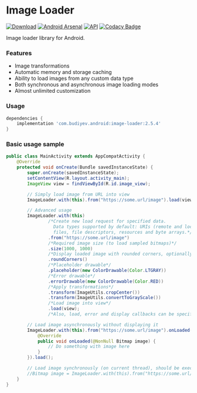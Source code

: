 # Image Loader
[![Download](https://api.bintray.com/packages/yuriy-budiyev/maven/image-loader/images/download.svg)](https://bintray.com/yuriy-budiyev/maven/image-loader/_latestVersion)
[![Android Arsenal](https://img.shields.io/badge/Android%20Arsenal-Image%20Loader-blue.svg?style=flat)](https://android-arsenal.com/details/1/6378)
[![API](https://img.shields.io/badge/API-14%2B-blue.svg?style=flat)](https://android-arsenal.com/api?level=14)
[![Codacy Badge](https://api.codacy.com/project/badge/Grade/7ecfc5f4065c41ba9cd2e9409d072ebb)](https://www.codacy.com/app/yuriy-budiyev/image-loader?utm_source=github.com&amp;utm_medium=referral&amp;utm_content=yuriy-budiyev/image-loader&amp;utm_campaign=Badge_Grade)

Image loader library for Android.

### Features
* Image transformations
* Automatic memory and storage caching
* Ability to load images from any custom data type
* Both synchronous and asynchronous image loading modes
* Almost unlimited customization

### Usage
```gradle
dependencies {
    implementation 'com.budiyev.android:image-loader:2.5.4'
}
```
### Basic usage sample
```java
public class MainActivity extends AppCompatActivity {
    @Override
    protected void onCreate(Bundle savedInstanceState) {
        super.onCreate(savedInstanceState);
        setContentView(R.layout.activity_main);
        ImageView view = findViewById(R.id.image_view);

        // Simply load image from URL into view
        ImageLoader.with(this).from("https://some.url/image").load(view);

        // Advanced usage
        ImageLoader.with(this)
                /*Create new load request for specified data.
                  Data types supported by default: URIs (remote and local), 
                  files, file descriptors, resources and byte arrays.*/
                .from("https://some.url/image")
                /*Required image size (to load sampled bitmaps)*/
                .size(1000, 1000)
                /*Display loaded image with rounded corners, optionally, specify corner radius*/
                .roundCorners()
                /*Placeholder drawable*/
                .placeholder(new ColorDrawable(Color.LTGRAY))
                /*Error drawable*/
                .errorDrawable(new ColorDrawable(Color.RED))
                /*Apply transformations*/
                .transform(ImageUtils.cropCenter())
                .transform(ImageUtils.convertToGrayScale())
                /*Load image into view*/
                .load(view);
                /*Also, load, error and display callbacks can be specified for each request*/

        // Load image asynchronously without displaying it
        ImageLoader.with(this).from("https://some.url/image").onLoaded(new LoadCallback() {
            @Override
            public void onLoaded(@NonNull Bitmap image) {
                // Do something with image here
            }
        }).load();

        // Load image synchronously (on current thread), should be executed on a worker thread
        //Bitmap image = ImageLoader.with(this).from("https://some.url/image").loadSync();                 
    }
}
```
